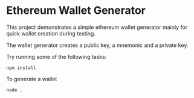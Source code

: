 # Ethereum Wallet Generator

This project demonstrates a simple ethereum wallet generator mainly for quick wallet creation during testing.

The wallet generator creates a public key, a mnemonic and a private key.

Try running some of the following tasks:

```shell
npm install
```

To generate a wallet

```shell
node .
```
